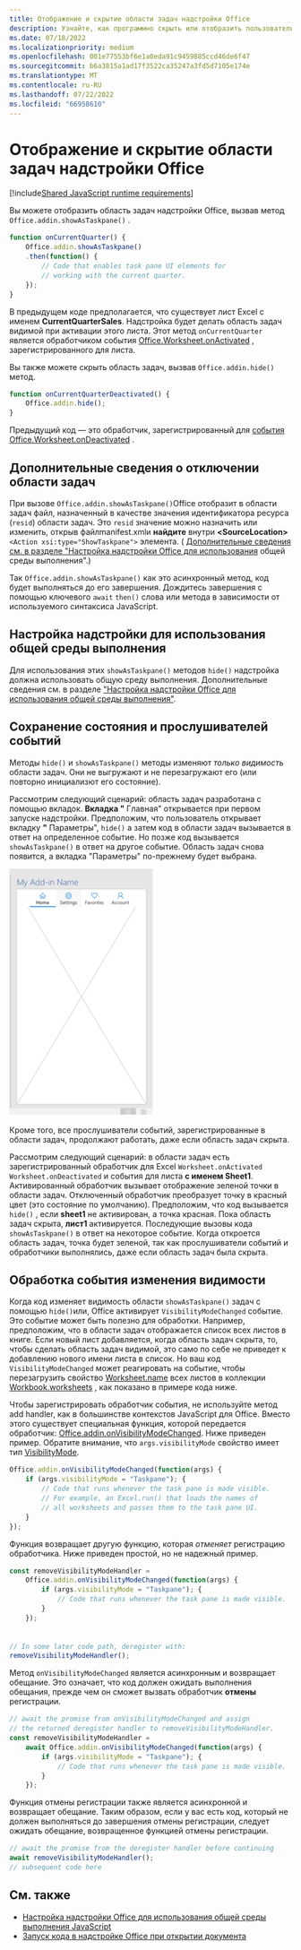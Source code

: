 ```yaml
---
title: Отображение и скрытие области задач надстройки Office
description: Узнайте, как программно скрыть или отобразить пользовательский интерфейс надстройки во время непрерывной работы.
ms.date: 07/18/2022
ms.localizationpriority: medium
ms.openlocfilehash: 001e77553bf6e1a0eda91c9459885ccd46de6f47
ms.sourcegitcommit: b6a3815a1ad17f3522ca35247a3fd5d7105e174e
ms.translationtype: MT
ms.contentlocale: ru-RU
ms.lasthandoff: 07/22/2022
ms.locfileid: "66958610"
---
```

# <a name="show-or-hide-the-task-pane-of-your-office-add-in"></a>Отображение и скрытие области задач надстройки Office

[!include[Shared JavaScript runtime requirements](../includes/shared-runtime-requirements-note.md)]

Вы можете отобразить область задач надстройки Office, вызвав метод `Office.addin.showAsTaskpane()` .

```javascript
function onCurrentQuarter() {
    Office.addin.showAsTaskpane()
    .then(function() {
        // Code that enables task pane UI elements for
        // working with the current quarter.
    });
}
```

В предыдущем коде предполагается, что существует лист Excel с именем **CurrentQuarterSales**. Надстройка будет делать область задач видимой при активации этого листа. Этот метод `onCurrentQuarter` является обработчиком события [Office.Worksheet.onActivated](/javascript/api/excel/excel.worksheet?view=excel-js-preview&preserve-view=true#excel-excel-worksheet-onactivated-member) , зарегистрированного для листа.

Вы также можете скрыть область задач, вызвав `Office.addin.hide()` метод.

```javascript
function onCurrentQuarterDeactivated() {
    Office.addin.hide();
}
```

Предыдущий код — это обработчик, зарегистрированный для [события Office.Worksheet.onDeactivated](/javascript/api/excel/excel.worksheet?view=excel-js-preview&preserve-view=true#excel-excel-worksheet-ondeactivated-member) .

## <a name="additional-details-on-showing-the-task-pane"></a>Дополнительные сведения о отключении области задач

При вызове `Office.addin.showAsTaskpane()`Office отобразит в области задач файл, назначенный в качестве значения идентификатора ресурса (`resid`) области задач. Это `resid` значение можно назначить или изменить, открыв файлmanifest.xmlи **найдите** внутри **\<SourceLocation\>** `<Action xsi:type="ShowTaskpane">` элемента.
( [Дополнительные сведения см. в разделе "Настройка надстройки Office для использования](configure-your-add-in-to-use-a-shared-runtime.md) общей среды выполнения".)

Так `Office.addin.showAsTaskpane()` как это асинхронный метод, код будет выполняться до его завершения. Дождитесь завершения с помощью ключевого `await` `then()` слова или метода в зависимости от используемого синтаксиса JavaScript.

## <a name="configure-your-add-in-to-use-the-shared-runtime"></a>Настройка надстройки для использования общей среды выполнения

Для использования этих `showAsTaskpane()` методов `hide()` надстройка должна использовать общую среду выполнения. Дополнительные сведения см. в разделе ["Настройка надстройки Office для использования общей среды выполнения"](configure-your-add-in-to-use-a-shared-runtime.md).

## <a name="preservation-of-state-and-event-listeners"></a>Сохранение состояния и прослушивателей событий

Методы `hide()` и `showAsTaskpane()` методы изменяют *только видимость* области задач. Они не выгружают и не перезагружают его (или повторно инициализют его состояние).

Рассмотрим следующий сценарий: область задач разработана с помощью вкладок. **Вкладка "** Главная" открывается при первом запуске надстройки. Предположим, что пользователь открывает вкладку **"** Параметры", `hide()` а затем код в области задач вызывается в ответ на определенное событие. Но позже код вызывается `showAsTaskpane()` в ответ на другое событие. Область задач снова появится, а вкладка "Параметры" по-прежнему будет выбрана.

![Область задач с четырьмя вкладками с метками "Главная", "Параметры", "Избранное" и "Учетные записи".](../images/TaskpaneWithTabs.png)

Кроме того, все прослушиватели событий, зарегистрированные в области задач, продолжают работать, даже если область задач скрыта.

Рассмотрим следующий сценарий: в области задач есть зарегистрированный обработчик для Excel `Worksheet.onActivated` `Worksheet.onDeactivated` и события для листа **с именем Sheet1**. Активированный обработчик вызывает отображение зеленой точки в области задач. Отключенный обработчик преобразует точку в красный цвет (это состояние по умолчанию). Предположим, что код вызывается `hide()` , если **sheet1** не активирован, а точка красная. Пока область задач скрыта, **лист1** активируется. Последующие вызовы кода `showAsTaskpane()` в ответ на некоторое событие. Когда откроется область задач, точка будет зеленой, так как прослушиватели событий и обработчики выполнялись, даже если область задач была скрыта.

## <a name="handle-the-visibility-changed-event"></a>Обработка события изменения видимости

Когда код изменяет видимость области `showAsTaskpane()` задач с помощью `hide()`или, Office активирует `VisibilityModeChanged` событие. Это событие может быть полезно для обработки. Например, предположим, что в области задач отображается список всех листов в книге. Если новый лист добавляется, когда область задач скрыта, то, чтобы сделать область задач видимой, это само по себе не приведет к добавлению нового имени листа в список. Но ваш код `VisibilityModeChanged` может реагировать на событие, чтобы перезагрузить свойство [Worksheet.name](/javascript/api/excel/excel.worksheet#excel-excel-worksheet-name-member) всех листов в коллекции [Workbook.worksheets](/javascript/api/excel/excel.workbook#excel-excel-workbook-worksheets-member) , как показано в примере кода ниже.

Чтобы зарегистрировать обработчик события, не используйте метод add handler, как в большинстве контекстов JavaScript для Office. Вместо этого существует специальная функция, которой передается обработчик: [Office.addin.onVisibilityModeChanged](/javascript/api/office/office.addin#office-office-addin-onvisibilitymodechanged-member(1)). Ниже приведен пример. Обратите внимание, что `args.visibilityMode` свойство имеет тип [VisibilityMode](/javascript/api/office/office.visibilitymode).

```javascript
Office.addin.onVisibilityModeChanged(function(args) {
    if (args.visibilityMode = "Taskpane"); {
        // Code that runs whenever the task pane is made visible.
        // For example, an Excel.run() that loads the names of
        // all worksheets and passes them to the task pane UI.
    }
});
```

Функция возвращает другую функцию, которая *отменяет* регистрацию обработчика. Ниже приведен простой, но не надежный пример.

```javascript
const removeVisibilityModeHandler =
    Office.addin.onVisibilityModeChanged(function(args) {
        if (args.visibilityMode = "Taskpane"); {
            // Code that runs whenever the task pane is made visible.
        }
    });


// In some later code path, deregister with:
removeVisibilityModeHandler();
```

Метод `onVisibilityModeChanged` является асинхронным и возвращает обещание. Это означает, что код должен ожидать выполнения обещания, прежде чем он сможет вызвать обработчик **отмены** регистрации.

```javascript
// await the promise from onVisibilityModeChanged and assign
// the returned deregister handler to removeVisibilityModeHandler.
const removeVisibilityModeHandler =
    await Office.addin.onVisibilityModeChanged(function(args) {
        if (args.visibilityMode = "Taskpane"); {
            // Code that runs whenever the task pane is made visible.
        }
    });
```

Функция отмены регистрации также является асинхронной и возвращает обещание. Таким образом, если у вас есть код, который не должен выполняться до завершения отмены регистрации, следует ожидать обещание, возвращенное функцией отмены регистрации.

```javascript
// await the promise from the deregister handler before continuing
await removeVisibilityModeHandler();
// subsequent code here
```

## <a name="see-also"></a>См. также

- [Настройка надстройки Office для использования общей среды выполнения JavaScript](configure-your-add-in-to-use-a-shared-runtime.md)
- [Запуск кода в надстройке Office при открытии документа](run-code-on-document-open.md)
